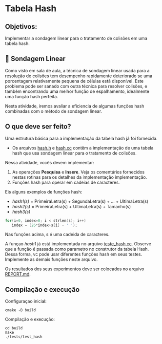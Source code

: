 
# Tabela Hash

## Objetivos:

Implementar a sondagem linear para o tratamento de colisões em uma tabela hash.

## 📝 Sondagem Linear

Como visto em sala de aula, a técnica de sondagem linear usada para a resolução de colisões tem desempenho rapidamente deteriorado se uma porcentagem relativamente pequena de células está disponível. Este problema pode ser sanado com outra técnica para resolver colisões, e também encontrando uma melhor função de espalhamento, idealmente uma função hash perfeita.  

Nesta atividade, iremos avaliar a eficiencia de algumas funções hash combinadas com o método de sondagem linear.

## O que deve ser feito? 

Uma estrutura básica para a implementação da tabela hash já foi fornecida. 
 - Os arquivos [hash.h](siga/include/hash.h) e [hash.cc](siga/src/hash.cc) contêm a implementação de uma tabela hash que usa sondagem linear para o tratamento de colisões.

 Nessa atividade, vocês devem implementar: 
 1. As operações **Pesquisa** e **Insere**. Veja os comentários fornecidos nestas rotinas para os detalhes da implementação implementação.
 2. Funções hash para operar em cadeias de caracteres.
 
 Eis alguns exemplos de funções hash: 
 - *hash1(s)* = PrimeiraLetra(s) + SegundaLetra(s) + ... + UltimaLetra(s)
 - *hash2(s)* = PrimeiraLetra(s) + UltimaLetra(s) + Tamanho(s)
 - *hash3(s)*
 ```C++
 for(i=0, index=0; i < strlen(s); i++)
    index = (26*index+s[i] - ' ');
```
Nas funções acima, s é uma cadeida de caracteres.

A funçao *hash1* já está implementada no arquivo [teste_hash.cc](tests/teste_hash.cc). Observe que a função é
passada como parametro no construtor da tabela Hash. Dessa forma,
vc pode usar diferentes funções hash em seus testes. Implemente as demais funções neste arquivo. 

Os resultados dos seus experimentos deve ser colocados no arquivo [REPORT.md](REPORT.md).

## Compilação e execução
Configuraçao inicial:

```
cmake -B build 
```
Compilação e execução:

```
cd build 
make
./tests/test_hash
```

